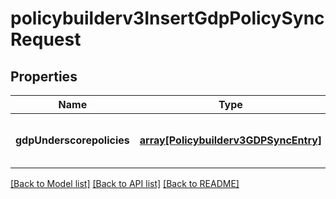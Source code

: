 # policybuilderv3InsertGdpPolicySyncRequest

## Properties
Name | Type | Description | Notes
------------ | ------------- | ------------- | -------------
**gdpUnderscorepolicies** | [**array[Policybuilderv3GDPSyncEntry]**](Policybuilderv3GDPSyncEntry.md) | Policies from GDP to sync and import | [optional] [default to null]

[[Back to Model list]](../README.md#documentation-for-models) [[Back to API list]](../README.md#documentation-for-api-endpoints) [[Back to README]](../README.md)


